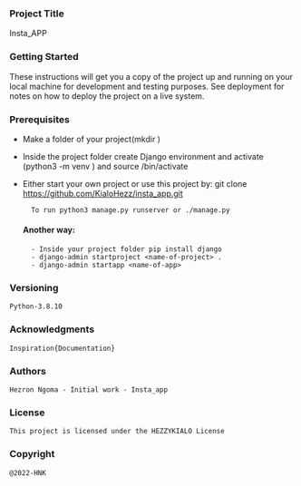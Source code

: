### Project Title

Insta_APP

### Getting Started
These instructions will get you a copy of the project up and running on your local machine for development and testing purposes. See deployment for notes on how to deploy the project on a live system.

### Prerequisites
- Make a folder of your project(mkdir <name-folder>)
- Inside the project folder create Django environment and activate (python3 -m venv <name-of-enviroment>) and source <name-of-environment>/bin/activate
- Either start your own project or use this project by:
        git clone https://github.com/KialoHezz/insta_app.git

        To run python3 manage.py runserver or ./manage.py

    ####  Another way:
        - Inside your project folder pip install django
        - django-admin startproject <name-of-project> .
        - django-admin startapp <name-of-app>

### Versioning
    Python-3.8.10


###  Acknowledgments
    Inspiration{Documentation}


###  Authors
    Hezron Ngoma - Initial work - Insta_app


###  License 
    This project is licensed under the HEZZYKIALO License 

### Copyright
    @2022-HNK
